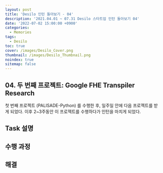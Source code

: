```yaml
---
layout: post
title: 'Desilo 인턴 돌아보기 - 04'
description: '2021.04.01 ~ 07.31 Desilo 스타트업 인턴 돌아보기 04'
date: '2022-07-02 15:00:00 +0900'
categories:
  - Memories
tags:
  - Desilo
toc: true
cover: /images/Desilo_Cover.png
thumbnail: /images/Desilo_Thumbnail.png
noindex: true
sitemap: false
---
```


## 04. 두 번째 프로젝트: Google FHE Transpiler Research
첫 번째 프로젝트 (PALISADE-Python) 를 수행한 후, 일주일 안에 다음 프로젝트를 받게 되었다. 이후 2~3주동안 이 프로젝트를 수행하다가 인턴을 마치게 되었다. 


<!-- more -->

## Task 설명

## 수행 과정


## 해결
